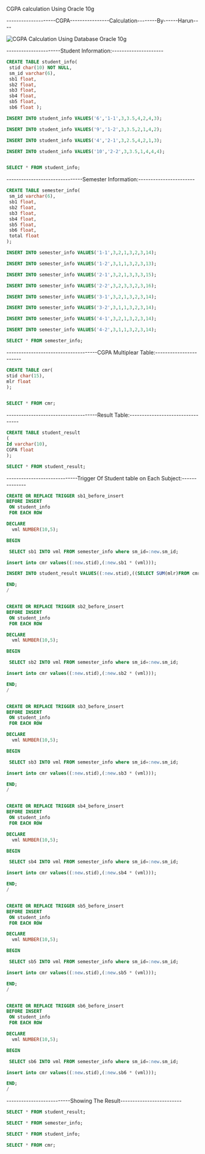 CGPA calculation Using Oracle 10g



--------------------CGPA----------------Calculation--------By------Harun----

![CGPA Calculation Using Database Oracle 10g](https://github.com/haruncse/CGPA-Calculation-Using-Oracle-10g/blob/master/CGPA_Calculation_Using_Oracle_10g.jpg)

----------------------Student Information:---------------------
``` SQL
CREATE TABLE student_info(
 stid char(10) NOT NULL,
 sm_id varchar(6),
 sb1 float,
 sb2 float, 
 sb3 float, 
 sb4 float, 
 sb5 float, 
 sb6 float );

INSERT INTO student_info VALUES('6','1-1',3,3.5,4,2,4,3);

INSERT INTO student_info VALUES('9','1-2',3,3.5,2,1,4,2);

INSERT INTO student_info VALUES('4','2-1',3,2.5,4,2,1,3);

INSERT INTO student_info VALUES('10','2-2',3,3.5,1,4,4,4);


SELECT * FROM student_info;

```
-------------------------------Semester Information:-----------------------

``` SQL
CREATE TABLE semester_info(
 sm_id varchar(6),
 sb1 float,
 sb2 float, 
 sb3 float, 
 sb4 float,  
 sb5 float, 
 sb6 float, 
 total float 
);

INSERT INTO semester_info VALUES('1-1',3,2,1,3,2,3,14);

INSERT INTO semester_info VALUES('1-2',3,1,1,3,2,3,13);

INSERT INTO semester_info VALUES('2-1',3,2,1,3,3,3,15);

INSERT INTO semester_info VALUES('2-2',3,2,3,3,2,3,16);

INSERT INTO semester_info VALUES('3-1',3,2,1,3,2,3,14);

INSERT INTO semester_info VALUES('3-2',3,1,1,3,2,3,14);

INSERT INTO semester_info VALUES('4-1',3,2,1,3,2,3,14);

INSERT INTO semester_info VALUES('4-2',3,1,1,3,2,3,14);

SELECT * FROM semester_info;

```

-------------------------------------CGPA Multiplear Table:-----------------------

``` SQL
CREATE TABLE cmr(
stid char(15),
mlr float
);


SELECT * FROM cmr;

```

-------------------------------------Result Table:---------------------------------

``` SQL
CREATE TABLE student_result
(
Id varchar(10),
CGPA float
);

SELECT * FROM student_result;
```

-----------------------------Trigger Of Student table on Each Subject:--------------

``` SQL
CREATE OR REPLACE TRIGGER sb1_before_insert
BEFORE INSERT
 ON student_info
 FOR EACH ROW

DECLARE
  vml NUMBER(10,5);

BEGIN

 SELECT sb1 INTO vml FROM semester_info where sm_id=:new.sm_id;

insert into cmr values((:new.stid),(:new.sb1 * (vml)));

INSERT INTO student_result VALUES((:new.stid),((SELECT SUM(mlr)FROM cmr where stid =(:new.stid))/(SELECT total FROM semester_info WHERE sm_id=:new.sm_id)));

END;
/


CREATE OR REPLACE TRIGGER sb2_before_insert
BEFORE INSERT
 ON student_info
 FOR EACH ROW

DECLARE
  vml NUMBER(10,5);

BEGIN

 SELECT sb2 INTO vml FROM semester_info where sm_id=:new.sm_id;

insert into cmr values((:new.stid),(:new.sb2 * (vml)));

END;
/


CREATE OR REPLACE TRIGGER sb3_before_insert
BEFORE INSERT
 ON student_info
 FOR EACH ROW

DECLARE
  vml NUMBER(10,5);

BEGIN

 SELECT sb3 INTO vml FROM semester_info where sm_id=:new.sm_id;

insert into cmr values((:new.stid),(:new.sb3 * (vml)));

END;
/


CREATE OR REPLACE TRIGGER sb4_before_insert
BEFORE INSERT
 ON student_info
 FOR EACH ROW

DECLARE
  vml NUMBER(10,5);

BEGIN

 SELECT sb4 INTO vml FROM semester_info where sm_id=:new.sm_id;

insert into cmr values((:new.stid),(:new.sb4 * (vml)));

END;
/


CREATE OR REPLACE TRIGGER sb5_before_insert
BEFORE INSERT
 ON student_info
 FOR EACH ROW

DECLARE
  vml NUMBER(10,5);

BEGIN

 SELECT sb5 INTO vml FROM semester_info where sm_id=:new.sm_id;

insert into cmr values((:new.stid),(:new.sb5 * (vml)));

END;
/


CREATE OR REPLACE TRIGGER sb6_before_insert
BEFORE INSERT
 ON student_info
 FOR EACH ROW

DECLARE
  vml NUMBER(10,5);

BEGIN

 SELECT sb6 INTO vml FROM semester_info where sm_id=:new.sm_id;

insert into cmr values((:new.stid),(:new.sb6 * (vml)));

END;
/
```

--------------------------Showing The Result-------------------------

``` SQL
SELECT * FROM student_result;

SELECT * FROM semester_info;

SELECT * FROM student_info;

SELECT * FROM cmr;
```
